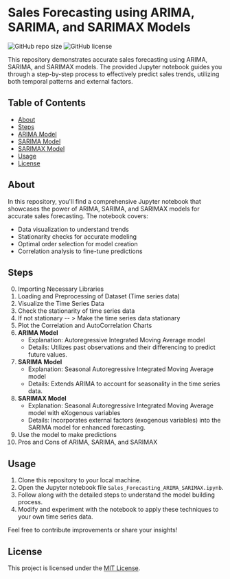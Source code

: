 # Sales Forecasting using ARIMA, SARIMA, and SARIMAX Models

![GitHub repo size](https://img.shields.io/github/repo-size/Shayankr/TimeSeries-Sales-Forecasting-ARIMA-SARIMAX)
![GitHub license](https://img.shields.io/github/license/Shayankr/TimeSeries-Sales-Forecasting-ARIMA-SARIMAX)

This repository demonstrates accurate sales forecasting using ARIMA, SARIMA, and SARIMAX models. The provided Jupyter notebook guides you through a step-by-step process to effectively predict sales trends, utilizing both temporal patterns and external factors.

## Table of Contents
- [About](#about)
- [Steps](#steps)
- [ARIMA Model](#arima-model)
- [SARIMA Model](#sarima-model)
- [SARIMAX Model](#sarimax-model)
- [Usage](#usage)
- [License](#license)

## About
In this repository, you'll find a comprehensive Jupyter notebook that showcases the power of ARIMA, SARIMA, and SARIMAX models for accurate sales forecasting. The notebook covers:
- Data visualization to understand trends
- Stationarity checks for accurate modeling
- Optimal order selection for model creation
- Correlation analysis to fine-tune predictions

## Steps
0. Importing Necessary Libraries
1. Loading and Preprocessing of Dataset (Time series data)
2. Visualize the Time Series Data
3. Check the stationarity of time series data
4. If not stationary  -- > Make the time series data stationary
5. Plot the Correlation and AutoCorrelation Charts
6. **ARIMA Model**
    - Explanation: Autoregressive Integrated Moving Average model
    - Details: Utilizes past observations and their differencing to predict future values.
7. **SARIMA Model**
    - Explanation: Seasonal Autoregressive Integrated Moving Average model
    - Details: Extends ARIMA to account for seasonality in the time series data.
8. **SARIMAX Model**
    - Explanation: Seasonal Autoregressive Integrated Moving Average model with eXogenous variables
    - Details: Incorporates external factors (exogenous variables) into the SARIMA model for enhanced forecasting.
9. Use the model to make predictions
10. Pros and Cons of ARIMA, SARIMA, and SARIMAX

## Usage
1. Clone this repository to your local machine.
2. Open the Jupyter notebook file `Sales_Forecasting_ARIMA_SARIMAX.ipynb`.
3. Follow along with the detailed steps to understand the model building process.
4. Modify and experiment with the notebook to apply these techniques to your own time series data.

Feel free to contribute improvements or share your insights!

## License
This project is licensed under the [MIT License](LICENSE).
